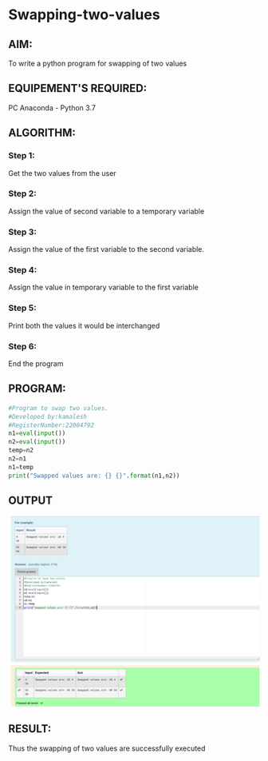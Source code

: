 # Swapping-two-values
## AIM:
To write a python program for swapping of two values
## EQUIPEMENT'S REQUIRED: 
PC
Anaconda - Python 3.7
## ALGORITHM: 
### Step 1:
Get the two values from the user
### Step 2: 
Assign the value of second variable to a temporary variable 
### Step 3: 
Assign the value of the first variable to the second variable.
### Step 4:  
Assign the value in temporary variable to the first variable
### Step 5: 
Print both the values it would be interchanged
### Step 6: 
End the program
## PROGRAM:
```python
#Program to swap two values.
#Developed by:kamalesh
#RegisterNumber:22004792
n1=eval(input())
n2=eval(input())
temp=n2
n2=n1
n1=temp
print("Swapped values are: {} {}".format(n1,n2))
```
## OUTPUT
![](/Screenshot%20from%202022-12-29%2010-44-12.png)



## RESULT:
Thus the swapping of two values are successfully executed



